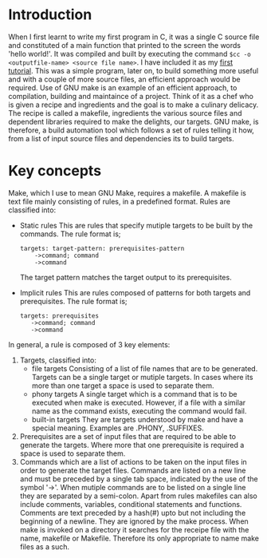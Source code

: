 # Introduction
When I first learnt to write my first program in C, it was a single C source file and constituted of a main function that printed to the screen the words 'hello world!'. It was compiled and built by executing the command `$cc -o <outputfile-name> <source file name>`. I have included it as my [first tutorial](tutorial0/hello_world.c).
This was a simple program, later on, to build something more useful and with a couple of more source files, an efficient approach would be required. 
Use of GNU make is an example of an efficient approach, to compilation, building and maintaince of a project. Think of it as a chef who is given a recipe and ingredients and the goal is to make a culinary delicacy. The recipe is called a makefile, ingredients the various source files and dependent libraries required to make the delights, our targets.
GNU make, is therefore, a build automation tool which follows a set of rules telling it how, from a list of input source files and dependencies its to build targets.

# Key concepts
Make, which I use to mean GNU Make, requires a makefile. A makefile is text file mainly consisting of rules, in a predefined format.
Rules are classified into:
* Static rules
    This are rules that specify mutiple targets to be built by the commands. The rule format is;
    ```
    targets: target-pattern: prerequisites-pattern
        ->command; command
        ->command
    ```
    The target pattern matches the target output to its prerequisites.

* Implicit rules
    This are rules composed of patterns for both targets and prerequisites. The rule format is;
    ```
    targets: prerequisites
       ->command; command
       ->command
    ```
In general, a rule is composed of 3 key elements:
1. Targets, classified into:
    * file targets
        Consisting of a list of file names that are to be generated.
        Targets can be a single target or mutiple targets. In cases where its more than one target a space is used to separate them.
    * phony targets
        A single target which is a command that is to be executed when make is executed. However, if a file with a similar name as the command exists, executing the command would fail.
    * built-in targets
        They are targets understood by make and have a special meaning. Examples are .PHONY, .SUFFIXES.
2. Prerequisites are a set of input files that are required to be able to generate the targets.
    Where more that one prerequisite is required a space is used to separate them.
3. Commands which are a list of actions to be taken on the input files in order to generate the target files.
    Commands are listed on a new line and must be preceded by a single tab space, indicated by the use of the symbol '->'. When mutiple commands are to be listed on a single line they are separated by a semi-colon.
Apart from rules makefiles can also include comments, variables, conditional statements and functions.
Comments are text preceded by a hash(#) upto but not including the beginning of a newline. They are ignored by the make process.
When make is invoked on a directory it searches for the receipe file with the name, makefile or Makefile. Therefore its only appropriate to name make files as a such.
